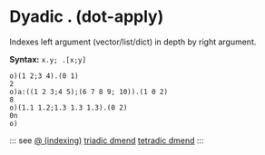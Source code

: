 # Dyadic . (dot-apply)

Indexes left argument (vector/list/dict) in depth by right argument.

**Syntax:** ```x.y; .[x;y]```

```o
o)(1 2;3 4).(0 1)
2
o)a:((1 2 3;4 5);(6 7 8 9; 10)).(1 0 2)
8
o)(1.1 1.2;1.3 1.3 1.3).(0 2)
0n
o)
```

::: see
[@ (indexing)](/verbs/indexing/at.md)
[triadic dmend](/verbs/amendsdmends/trdmend.md)
[tetradic dmend](/verbs/amendsdmends/tetrdmend.md)
:::
